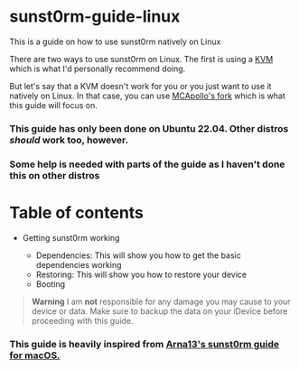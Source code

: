 # sunst0rm-guide-linux
This is a guide on how to use sunst0rm natively on Linux 

There are two ways to use sunst0rm on Linux. The first is using a [KVM](https://github.com/Arna13/sunst0rm-guide/blob/main/docs/misc/LINUX.md) which is what I'd personally recommend doing.

But let's say that a KVM doesn't work for you or you just want to use it natively on Linux. In that case, you can use [MCApollo's fork](https://github.com/MCApollo/sunst0rm) which is what this guide will focus on.

### This guide has only been done on Ubuntu 22.04. Other distros *should* work too, however.

### Some help is needed with parts of the guide as I haven't done this on other distros

# Table of contents

- Getting sunst0rm working
 
  - Dependencies: This will show you how to get the basic dependencies working
  - Restoring: This will show you how to restore your device
  - Booting
 
  
  

    
  
 >  **Warning**
 > I am **not** responsible for any damage you may cause to your device or data. Make sure to backup the data on your iDevice before proceeding with this guide.
### This guide is heavily inspired from [Arna13's sunst0rm guide for macOS.](https://github.com/Arna13/sunst0rm-guide)
